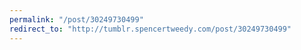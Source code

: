 ```yaml
---
permalink: "/post/30249730499"
redirect_to: "http://tumblr.spencertweedy.com/post/30249730499"
---
```

